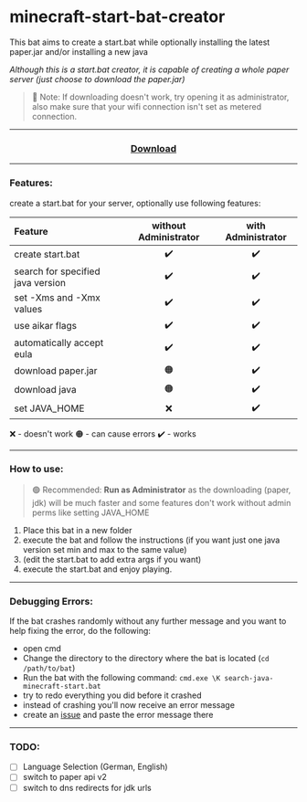 # minecraft-start-bat-creator
This bat aims to create a start.bat while optionally installing the latest paper.jar and/or installing a new java 

*Although this is a start.bat creator, it is capable of creating a whole paper server (just choose to download the paper.jar)*

> 🔴 Note: If downloading doesn't work, try opening it as administrator, also make sure that your wifi connection isn't set as metered connection.

* * *

<h3 align="center"> <a href="https://github.com/l4zs/minecraft-start-bat-creator/archive/refs/heads/main.zip">Download</a></h3>

* * *

### Features:

create a start.bat for your server, optionally use following features:

Feature | without Administrator | with Administrator
:-- | :-: | :-:
create start.bat | ✔️ | ✔️
search for specified java version | ✔️ | ✔️
set -Xms and -Xmx values | ✔️ | ✔️
use aikar flags | ✔️ | ✔️
automatically accept eula | ✔️ | ✔️
download paper.jar | 🟠 | ✔️
download java | 🟠 | ✔️
set JAVA_HOME | ❌ | ✔️

❌ - doesn't work
🟠 - can cause errors
✔️ - works

* * *

### How to use:

> 🟢 Recommended: **Run as Administrator** as the downloading (paper, jdk) will be much faster and some features don't work without admin perms like setting JAVA_HOME

1. Place this bat in a new folder
2. execute the bat and follow the instructions (if you want just one java version set min and max to the same value)
3. (edit the start.bat to add extra args if you want)
4. execute the start.bat and enjoy playing.

* * *

### Debugging Errors:

If the bat crashes randomly without any further message and you want to help fixing the error, do the following:
- open cmd
- Change the directory to the directory where the bat is located (`cd /path/to/bat`)
- Run the bat with the following command: `cmd.exe \K search-java-minecraft-start.bat`
- try to redo everything you did before it crashed
- instead of crashing you'll now receive an error message
- create an [issue](https://github.com/l4zs/minecraft-start-bat-creator/issues/new) and paste the error message there

* * *

### TODO:
- [ ] Language Selection (German, English)
- [ ] switch to paper api v2
- [ ] switch to dns redirects for jdk urls
